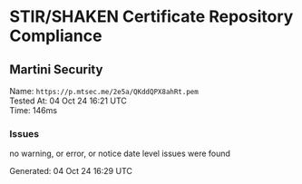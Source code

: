# STIR/SHAKEN Certificate Repository Compliance

## Martini Security

Name: `https://p.mtsec.me/2e5a/QKddQPX8ahRt.pem`\
Tested At: 04 Oct 24 16:21 UTC\
Time: 146ms

### Issues

no warning, or error, or notice date level issues were found

Generated: 04 Oct 24 16:29 UTC